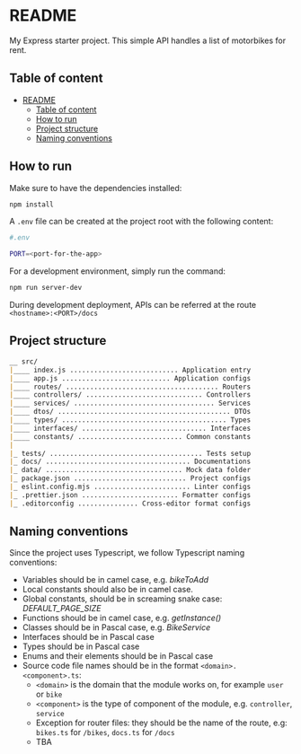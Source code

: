 # README

My Express starter project.
This simple API handles a list of motorbikes for rent.

## Table of content

<!-- toc -->

- [README](#readme)
  - [Table of content](#table-of-content)
  - [How to run](#how-to-run)
  - [Project structure](#project-structure)
  - [Naming conventions](#naming-conventions)

<!-- tocstop -->

## How to run

Make sure to have the dependencies installed:

```bash
npm install
```

A `.env` file can be created at the project root with the following content:

```sh
#.env

PORT=<port-for-the-app>
```

For a development environment, simply run the command:

```bash
npm run server-dev
```

During development deployment, APIs can be referred at the route `<hostname>:<PORT>/docs`

## Project structure

```markdown
__ src/
|____ index.js ........................... Application entry
|____ app.js ........................... Application configs
|____ routes/ ...................................... Routers
|____ controllers/ ............................. Controllers
|____ services/ ................................... Services
|____ dtos/ ........................................... DTOs
|____ types/ ......................................... Types
|____ interfaces/ ............................... Interfaces
|____ constants/ .......................... Common constants
|
|_ tests/ ...................................... Tests setup
|_ docs/ .................................... Documentations
|_ data/ .................................. Mock data folder
|_ package.json ............................ Project configs
|_ eslint.config.mjs ........................ Linter configs
|_ .prettier.json ........................ Formatter configs
|_ .editorconfig ............... Cross-editor format configs
```

## Naming conventions

Since the project uses Typescript, we follow Typescript naming conventions:

- Variables should be in camel case, e.g. _bikeToAdd_
- Local constants should also be in camel case.
- Global constants, should be in screaming snake case: _DEFAULT_PAGE_SIZE_
- Functions should be in camel case, e.g. _getInstance()_
- Classes should be in Pascal case, e.g. _BikeService_
- Interfaces should be in Pascal case
- Types should be in Pascal case
- Enums and their elements should be in Pascal case
- Source code file names should be in the format `<domain>.<component>.ts`:
  - `<domain>` is the domain that the module works on, for example `user` or `bike`
  - `<component>` is the type of component of the module, e.g. `controller`, `service`
  - Exception for router files: they should be the name of the route, e.g: `bikes.ts` for `/bikes`, `docs.ts` for `/docs`
  - TBA
